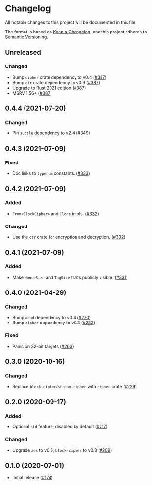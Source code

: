 # Changelog
All notable changes to this project will be documented in this file.

The format is based on [Keep a Changelog](https://keepachangelog.com/en/1.0.0/),
and this project adheres to [Semantic Versioning](https://semver.org/spec/v2.0.0.html).

## Unreleased
### Changed
- Bump `cipher` crate dependency to v0.4 ([#387])
- Bump `ctr` crate dependency to v0.9 ([#387])
- Upgrade to Rust 2021 edition ([#387])
- MSRV 1.56+ ([#387])

[#387]: https://github.com/RustCrypto/AEADs/pull/387

## 0.4.4 (2021-07-20)
### Changed
- Pin `subtle` dependency to v2.4 ([#349])

[#349]: https://github.com/RustCrypto/AEADs/pull/349

## 0.4.3 (2021-07-09)
### Fixed
- Doc links to `typenum` constants. ([#333])

[#333]: https://github.com/RustCrypto/AEADs/pull/333

## 0.4.2 (2021-07-09)
### Added
- `From<BlockCipher>` and `Clone` impls. ([#332])

### Changed
- Use the `ctr` crate for encryption and decryption. ([#332])

[#332]: https://github.com/RustCrypto/AEADs/pull/332

## 0.4.1 (2021-07-09)
### Added
- Make `NonceSize` and `TagSize` traits publicly visible. ([#331])

[#331]: https://github.com/RustCrypto/AEADs/pull/331

## 0.4.0 (2021-04-29)
### Changed
- Bump `aead` dependency to v0.4 ([#270])
- Bump `cipher` dependency to v0.3 ([#283])

### Fixed
- Panic on 32-bit targets ([#263])

[#263]: https://github.com/RustCrypto/AEADs/pull/263
[#270]: https://github.com/RustCrypto/AEADs/pull/270
[#283]: https://github.com/RustCrypto/AEADs/pull/283

## 0.3.0 (2020-10-16)
### Changed
- Replace `block-cipher`/`stream-cipher` with `cipher` crate ([#229])

[#229]: https://github.com/RustCrypto/AEADs/pull/229

## 0.2.0 (2020-09-17)
### Added
- Optional `std` feature; disabled by default ([#217])

### Changed
- Upgrade `aes` to v0.5; `block-cipher` to v0.8 ([#209])

[#217]: https://github.com/RustCrypto/AEADs/pull/217
[#209]: https://github.com/RustCrypto/AEADs/pull/209

## 0.1.0 (2020-07-01)
- Initial release ([#174])

[#174]:  https://github.com/RustCrypto/AEADs/pull/174
